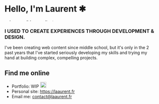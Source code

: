 # Hello, I'm Laurent ✱

<img src="https://i.imgur.com/TRaOAKv.png" width="1600" height="5" alt="pale green/blue gradient" />

### I USED TO CREATE EXPERIENCES THROUGH DEVELOPMENT & DESIGN.

I've been creating web content since middle school, but it's only in the 2 past years that I've started seriously developing my skills and trying my hand at building complex, compelling projects.

## Find me online

- Portfolio: WIP <img src="http://www.animationcontinent.com/wpimages/wp9deec72e.gif" height="20" />
- Personal site: https://laaurent.fr
- Email me: contact@laaurent.fr



